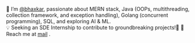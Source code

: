 👋 I’m [@bhaxkar](https://www.linkedin.com/in/bhaxkar/), passionate about MERN stack, Java (OOPs, multithreading, collection framework, and exception handling), Golang (concurrent programming), SQL, and exploring AI & ML.  
💡 Seeking an SDE Internship to contribute to groundbreaking projects!🚀
📧 Reach me at [mail](mailto:bhaskarjha.info@gmail.com) .  


  


<!---
bhaxkar0/bhaxkar0 is a ✨ special ✨ repository because its `README.md` (this file) appears on your GitHub profile.
You can click the Preview link to take a look at your changes.
--->
